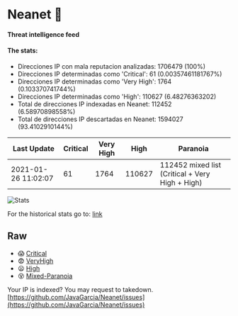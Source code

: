 # Neanet :hocho:
#### Threat intelligence feed
#### The stats:

- Direcciones IP con mala reputacion analizadas: 1706479 (100%)
- Direcciones IP determinadas como 'Critical':  61 (0.00357461181767%)
- Direcciones IP determinadas como 'Very High':  1764 (0.103370741744%)
- Direcciones IP determinadas como 'High':  110627 (6.48276363202)
- Total de direcciones IP indexadas en Neanet:  112452 (6.58970898558%)
- Total de direcciones IP descartadas en Neanet:  1594027 (93.4102910144%)

| Last Update | Critical | Very High | High | Paranoia |
| --- | --- | --- | --- | --- |
| 2021-01-26 11:02:07 | 61 | 1764 | 110627 | 112452 mixed list (Critical + Very High + High)|

![Stats](https://docs.google.com/spreadsheets/d/e/2PACX-1vSnaNMIXVabIpDJjufMlzH7poXnshF3mgd8Is1g9ytUEzVsP5my4Trn8f-xkoLLQ38xpL3HtmUexLo6/pubchart?oid=501124687&format=image)

For the historical stats go to: [link](/stats.csv)
## Raw
- :scream: [Critical](https://raw.githubusercontent.com/JavaGarcia/Neanet/master/blacklists/neanet_critical.txt)
- :fearful: [VeryHigh](https://raw.githubusercontent.com/JavaGarcia/Neanet/master/blacklists/neanet_veryHigh.txtt)
- :frowning: [High](https://raw.githubusercontent.com/JavaGarcia/Neanet/master/blacklists/neanet_high.txt)
- :dizzy_face: [Mixed-Paranoia](https://raw.githubusercontent.com/JavaGarcia/Neanet/master/blacklists/neanet_all.txt)


Your IP is indexed? You may request to takedown. [https://github.com/JavaGarcia/Neanet/issues](https://github.com/JavaGarcia/Neanet/issues)






























































































































































































































































































































































































































































































































































































































































































































































































































































































































































































































































































































































































































































































































































































































































































































































































































































































































































































































































































































































































































































































































































































































































































































































































































































































































































































































































































































































































































































































































































































































































































































































































































































































































































































































































































































































































































































































































































































































































































































